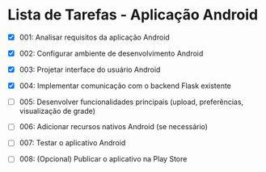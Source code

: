 # Lista de Tarefas - Aplicação Android

- [x] 001: Analisar requisitos da aplicação Android
- [x] 002: Configurar ambiente de desenvolvimento Android
- [x] 003: Projetar interface do usuário Android
- [x] 004: Implementar comunicação com o backend Flask existente
- [ ] 005: Desenvolver funcionalidades principais (upload, preferências, visualização de grade)
- [ ] 006: Adicionar recursos nativos Android (se necessário)
- [ ] 007: Testar o aplicativo Android
- [ ] 008: (Opcional) Publicar o aplicativo na Play Store

